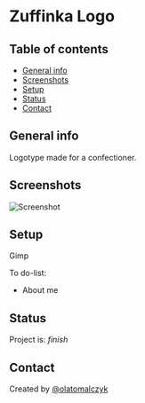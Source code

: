 # Zuffinka Logo

## Table of contents
* [General info](#general-info)
* [Screenshots](#screenshots)
* [Setup](#setup)
* [Status](#status)
* [Contact](#contact)

## General info
Logotype made for a confectioner.

## Screenshots
![Screenshot](.Zuffinka_with_bg.png)


## Setup
Gimp

To do-list:
* About me
## Status
Project is:  _finish_

## Contact
Created by [@olatomalczyk](https://github.com/olatomalczyk)